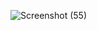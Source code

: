 ![Screenshot (55)](https://user-images.githubusercontent.com/107028485/187019216-e81126b1-c59f-42b7-8ddd-4c69031fc82c.png)
